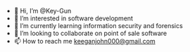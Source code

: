 - 👋 Hi, I’m @Key-Gun
- 👀 I’m interested in software development
- 🌱 I’m currently learning information security and forensics
- 💞️ I’m looking to collaborate on point of sale software
- 📫 How to reach me keeganjohn000@gmail.com

<!---
Key-Gun/Key-Gun is a ✨ special ✨ repository because its `README.md` (this file) appears on your GitHub profile.
You can click the Preview link to take a look at your changes.
--->
